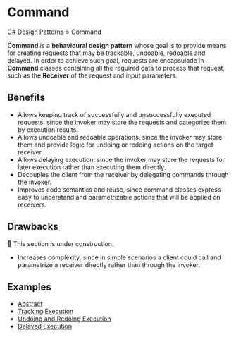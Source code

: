 # Command

[C# Design Patterns][1] > Command

**Command** is a **behavioural design pattern** whose goal is to provide means for creating requests that may be
trackable, undoable, redoable and delayed. In order to achieve such goal, requests are encapsulade in **Command**
classes containing all the required data to process that request, such as the **Receiver** of the request and input
parameters.

## Benefits

- Allows keeping track of successfully and unsuccessfully executed requests, since the invoker may store the requests
  and categorize them by execution results.
- Allows undoable and redoable operations, since the invoker may store them and provide logic for undoing or redoing
  actions on the target receiver.
- Allows delaying execution, since the invoker may store the requests for later execution rather than executing them
  directly.
- Decouples the client from the receiver by delegating commands through the invoker.
- Improves code semantics and reuse, since command classes express easy to understand and parametrizable actions that
  will be applied on receivers.

## Drawbacks

:construction: This section is under construction.

- Increases complexity, since in simple scenarios a client could call and parametrize a receiver directly rather than
  through the invoker.


## Examples

- [Abstract][2]
- [Tracking Execution][3]
- [Undoing and Redoing Execution][4]
- [Delayed Execution][5]

[1]: ../../
[2]: ./001_abstract/
[3]: ./002_tracking_executed_operations/
[4]: ./003_undoing_and_redoing_execution/
[5]: ./004_delayed_execution/